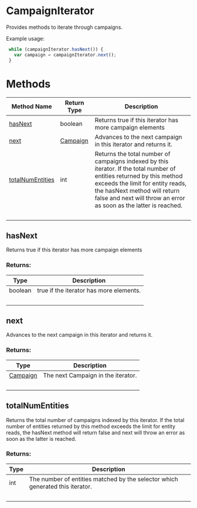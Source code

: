 # CampaignIterator
Provides methods to iterate through campaigns.

Example usage:
```javascript
 while (campaignIterator.hasNext()) {
   var campaign = campaignIterator.next();
 }
```

# Methods
|Method Name|Return Type|Description|
|-|-|-
[hasNext](#hasnext)|boolean|Returns true if this iterator has more campaign elements <br />
[next](#next)|[Campaign](./Campaign)|Advances to the next campaign in this iterator and returns it.<br />
[totalNumEntities](#totalnumentities)|int|Returns the total number of campaigns indexed by this iterator. If the total number of  entities returned by this method exceeds the limit for entity reads, the hasNext method will return  false and next will throw an error as soon as the latter is reached.<br />
&nbsp;|&nbsp;|&nbsp;

## <a name="hasnext"></a>hasNext
Returns true if this iterator has more campaign elements 

### Returns:
|Type|Description|
|-|-
boolean|true if the iterator has more elements.
&nbsp;|&nbsp;
## <a name="next"></a>next
Advances to the next campaign in this iterator and returns it.

### Returns:
|Type|Description|
|-|-
[Campaign](./Campaign)|The next Campaign in the iterator.
&nbsp;|&nbsp;
## <a name="totalnumentities"></a>totalNumEntities
Returns the total number of campaigns indexed by this iterator. If the total number of  entities returned by this method exceeds the limit for entity reads, the hasNext method will return  false and next will throw an error as soon as the latter is reached.

### Returns:
|Type|Description|
|-|-
int|The number of entities matched by the selector which generated this iterator.
&nbsp;|&nbsp;
